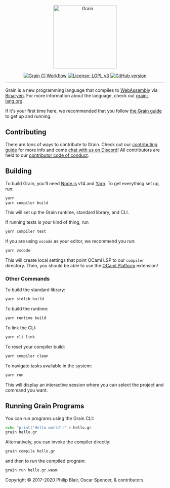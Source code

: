<p align="center">
    <a href="https://grain-lang.org/">
        <img src="https://raw.githubusercontent.com/grain-lang/grain/master/grain_shorthand_color.png" alt="Grain" height="200" />
    </a>
</p>

<p align="center">
    <a target="_blank" rel="noopener noreferrer" href="https://github.com/grain-lang/grain/workflows/Grain%20CI%20Workflow/badge.svg"><img src="https://github.com/grain-lang/grain/workflows/Grain%20CI%20Workflow/badge.svg" alt="Grain CI Workflow" style="max-width:100%;"></a>
    <a href="https://www.gnu.org/licenses/lgpl-3.0" rel="nofollow"><img src="https://camo.githubusercontent.com/4e8beb53bf7fc54e0addd2106a833503fc81a083/68747470733a2f2f696d672e736869656c64732e696f2f62616467652f4c6963656e73652d4c47504c25323076332d626c75652e737667" alt="License: LGPL v3" data-canonical-src="https://img.shields.io/badge/License-LGPL%20v3-blue.svg" style="max-width:100%;"></a>
    <a href="https://badge.fury.io/gh/grain-lang%2Fgrain" rel="nofollow"><img src="https://camo.githubusercontent.com/909d4481f00303c64c5b47ae8d62b791726960d3/68747470733a2f2f62616467652e667572792e696f2f67682f677261696e2d6c616e67253246677261696e2e737667" alt="GitHub version" data-canonical-src="https://badge.fury.io/gh/grain-lang%2Fgrain.svg" style="max-width:100%;"></a>
</p>

---

Grain is a new programming language that compiles to [WebAssembly](http://webassembly.org/) via [Binaryen](https://github.com/WebAssembly/binaryen). For more information about the language, check out [grain-lang.org](https://grain-lang.org/).

If it's your first time here, we recommended that you follow [the Grain guide](https://grain-lang.org/docs) to get up and running.

## Contributing

There are tons of ways to contribute to Grain. Check out our [contributing guide](https://github.com/grain-lang/grain/blob/master/CONTRIBUTING.md) for more info and come [chat with us on Discord](https://discord.gg/7U3newJ)! All contributors are held to our [contributor code of conduct](https://github.com/grain-lang/grain/blob/master/CODE_OF_CONDUCT.md).

## Building

To build Grain, you'll need [Node.js](https://nodejs.org/en/download/current/) v14 and [Yarn](https://yarnpkg.com/getting-started/install). To get everything set up, run:

```bash
yarn
yarn compiler build
```

This will set up the Grain runtime, standard library, and CLI.

If running tests is your kind of thing, run

```bash
yarn compiler test
```

If you are using `vscode` as your editor, we recommend you run:

```bash
yarn vscode
```

This will create local settings that point OCaml LSP to our `compiler` directory. Then, you should be able to use the [OCaml Platform](https://github.com/ocamllabs/vscode-ocaml-platform) extension!

### Other Commands

To build the standard library:

```bash
yarn stdlib build
```

To build the runtime:

```bash
yarn runtime build
```

To link the CLI:

```bash
yarn cli link
```

To reset your compiler build:

```bash
yarn compiler clean
```

To navigate tasks available in the system:

```bash
yarn run
```

This will display an interactive session where you can select the project and command you want.

## Running Grain Programs

You can run programs using the Grain CLI:

```bash
echo "print('Hello world')" > hello.gr
grain hello.gr
```

Alternatively, you can invoke the compiler directly:

```bash
grain compile hello.gr
```

and then to run the compiled program:

```bash
grain run hello.gr.wasm
```

Copyright ©️ 2017-2020 Philip Blair, Oscar Spencer, & contributors.
